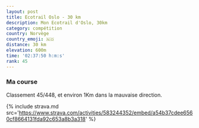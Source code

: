 ```yaml
---
layout: post
title: Ecotrail Oslo - 30 km
description: Mon Ecotrail d'Oslo, 30km
category: compétition
country: Norvège
country_emoji: 🇳🇴
distance: 30 km
elevation: 600m
time: '02:37:50 h:m:s'
rank: 45
---
```


### Ma course

Classement 45/448, et environ 1Km dans la mauvaise direction.

{% include strava.md src='https://www.strava.com/activities/583244352/embed/a54b37cdee6560cf8664131fda92c653a8b3a318' %}
